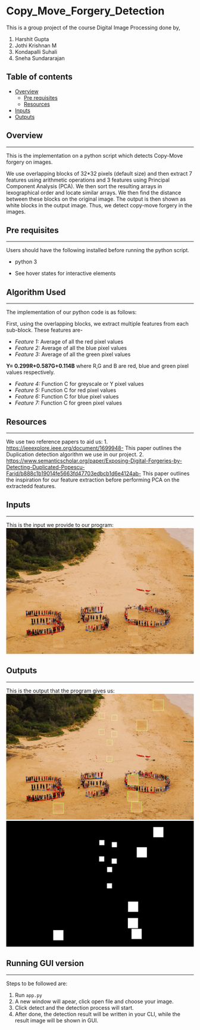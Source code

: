 # Copy_Move_Forgery_Detection

This is a group project of the course Digital Image Processing done by,
  1. Harshit Gupta
  2. Jothi Krishnan M
  3. Kondapalli Suhali
  4. Sneha Sundararajan

## Table of contents

- [Overview](#overview)
  - [Pre requisites](#prerequisites)
  - [Resources](#resources)
- [Inputs](#input)
- [Outputs](#output)

## Overview
---
This is the implementation on a python script which detects Copy-Move forgery on images. 

We use overlapping blocks of 32*32 pixels (default size) and then extract 7 features using arithmetic operations and 3 features using Principal Component Analysis (PCA). We then sort the resulting arrays in lexographical order and locate similar arrays. We then find the distance between these blocks on the original image. The output is then shown as white blocks in the output image. Thus, we detect copy-move forgery in the images.

## Pre requisites
---

Users should have the following installed before running the python script.

- python 3

- See hover states for interactive elements

## Algorithm Used
---
The implementation of our python code is as follows:

First, using the overlapping blocks, we extract multiple features from each sub-block. These features are- 

- *Feature 1:* Average of all the red pixel values
- _Feature 2:_ Average of all the blue pixel values
- *Feature 3:* Average of all the green pixel values
<!-- 
Function C takes the pixel values of an image and sums up all the pixel values of the upper half of the block and divides this by the all pixel values of the block (A-method used in Research Paper 1). -->

**Y= 0.299R+0.587G+0.114B** where R,G and B are red, blue and green pixel values respectively. 

- *Feature 4:* Function C for greyscale or Y pixel values 
- *Feature 5:* Function C for red pixel values
- *Feature 6:* Function C for blue pixel values
- *Feature 7:* Function C for green pixel values

## Resources
---

We use two reference papers to aid us:
    1. https://ieeexplore.ieee.org/document/1699948- This paper outlines the Duplication detection algorithm we use in our project. 
    2. https://www.semanticscholar.org/paper/Exposing-Digital-Forgeries-by-Detecting-Duplicated-Popescu-Farid/b888c1b19014fe5663fd47703edbcb1d6e4124ab- This paper outlines the inspiration for our feature extraction before performing PCA on the extractedd features. 

## Inputs
---

This is the input we provide to our program:
![Input image](Inputs\threehundred_gcs500_copy_rb5.png "Input Image")

## Outputs
---
This is the output that the program gives us:
![Output image](Outputs\20221127_150658_marked_threehundred_gcs500_copy_rb5.png "Output Image")
![Output image](Outputs\20221127_150658_attacked_threehundred_gcs500_copy_rb5.png "Output Image")

## Running GUI version
---
Steps to be followed are:

1. Run `app.py`
2. A new window will apear, click open file and choose your image.
3. Click detect and the detection process will start.
4. After done, the detection result will be written in your CLI, while the result image will be shown in GUI.
